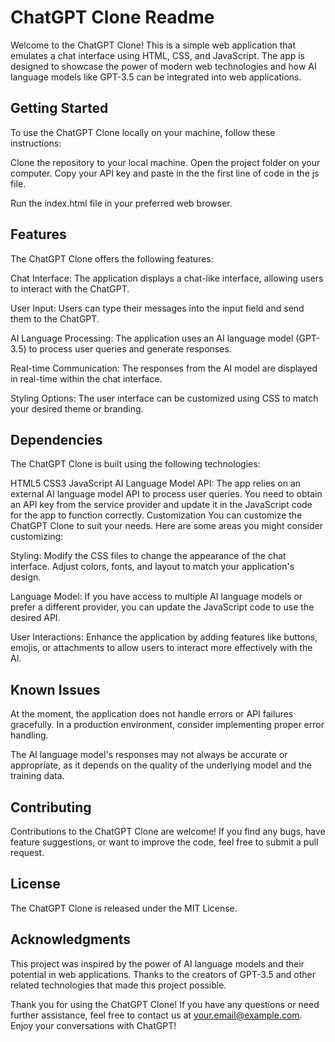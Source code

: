 
# ChatGPT Clone Readme
Welcome to the ChatGPT Clone! This is a simple web application that emulates a chat interface using HTML, CSS, and JavaScript. The app is designed to showcase the power of modern web technologies and how AI language models like GPT-3.5 can be integrated into web applications.

## Getting Started
To use the ChatGPT Clone locally on your machine, follow these instructions:

Clone the repository to your local machine.
Open the project folder on your computer.
Copy your API key and paste in the the first line of code in the js file.

Run the index.html file in your preferred web browser.



## Features
The ChatGPT Clone offers the following features:

Chat Interface: The application displays a chat-like interface, allowing users to interact with the ChatGPT.

User Input: Users can type their messages into the input field and send them to the ChatGPT.

AI Language Processing: The application uses an AI language model (GPT-3.5) to process user queries and generate responses.

Real-time Communication: The responses from the AI model are displayed in real-time within the chat interface.

Styling Options: The user interface can be customized using CSS to match your desired theme or branding.

## Dependencies
The ChatGPT Clone is built using the following technologies:

HTML5
CSS3
JavaScript
AI Language Model API: The app relies on an external AI language model API to process user queries. You need to obtain an API key from the service provider and update it in the JavaScript code for the app to function correctly.
Customization
You can customize the ChatGPT Clone to suit your needs. Here are some areas you might consider customizing:

Styling: Modify the CSS files to change the appearance of the chat interface. Adjust colors, fonts, and layout to match your application's design.

Language Model: If you have access to multiple AI language models or prefer a different provider, you can update the JavaScript code to use the desired API.

User Interactions: Enhance the application by adding features like buttons, emojis, or attachments to allow users to interact more effectively with the AI.

## Known Issues
At the moment, the application does not handle errors or API failures gracefully. In a production environment, consider implementing proper error handling.

The AI language model's responses may not always be accurate or appropriate, as it depends on the quality of the underlying model and the training data.

## Contributing
Contributions to the ChatGPT Clone are welcome! If you find any bugs, have feature suggestions, or want to improve the code, feel free to submit a pull request.

## License
The ChatGPT Clone is released under the MIT License.

## Acknowledgments
This project was inspired by the power of AI language models and their potential in web applications. Thanks to the creators of GPT-3.5 and other related technologies that made this project possible.

Thank you for using the ChatGPT Clone! If you have any questions or need further assistance, feel free to contact us at your.email@example.com. Enjoy your conversations with ChatGPT!
